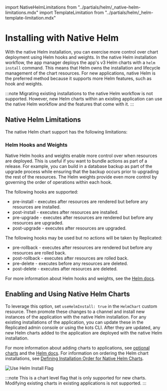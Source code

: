 import NativeHelmLimitations from "../partials/helm/_native-helm-limitations.mdx"
import TemplateLimitation from "../partials/helm/_helm-template-limitation.mdx"

# Installing with Native Helm

With the native Helm installation, you can exercise more control over chart deployment using Helm hooks and weights. In the native Helm installation workflow, the app manager deploys the app's v3 Helm charts with a `helm install` command. This means that Helm owns the installation and lifecycle management of the chart resources. For new applications, native Helm is the preferred method because it supports more Helm features, such as hook and weights.

:::note
Migrating existing installations to the native Helm workflow is not supported. However, new Helm charts within an existing application can use the native Helm workflow and the features that come with it.
:::

## Native Helm Limitations
The native Helm chart support has the following limitations:
<TemplateLimitation/>
<NativeHelmLimitations/>

### Helm Hooks and Weights

Native Helm hooks and weights enable more control over when resources are deployed. This is useful if you want to bundle actions as part of a release. For example, you can build in a database backup as part of the upgrade process while ensuring that the backup occurs prior to upgrading the rest of the resources. The Helm weights provide even more control by governing the order of operations within each hook.

The following hooks are supported:
* pre-install - executes after resources are rendered but before any resources are installed.
* post-install - executes after resources are installed.
* pre-upgrade - executes after resources are rendered but before any resources are upgraded.
* post-upgrade - executes after resources are upgraded.

The following hooks may be used but no actions will be taken by Replicated:
* pre-rollback - executes after resources are rendered but before any resources are rolled back.
* post-rollback - executes after resources are rolled back.
* pre-delete - executes before any resources are deleted.
* post-delete - executes after resources are deleted.

For more information about Helm hooks and weights, see the [Helm docs](https://helm.sh/docs/topics/charts_hooks/).

## Enabling and Using Native Helm Charts

To leverage this option, set `useHelmInstall: true` in the `HelmChart` custom resource. Then promote these changes to a channel and install new instances of the application with the native Helm installation. For any existing installations of the application, you can update these in the Replicated admin console or using the kots CLI. After they are updated, any new Helm charts added to the application are deployed with the native Helm installation.

For more information about adding charts to applications, see [optional charts](helm-optional-charts) and the [Helm docs](https://helm.sh/docs/topics/charts/). For information on ordering the Helm chart installations, see [Defining Installation Order for Native Helm Charts](https://docs.replicated.com/vendor/helm-native-helm-install-order).

![Use Helm Install Flag](/images/vendor-use-helm-install-flag.png)

:::note
This is a chart level flag that is only supported for new charts. Modifying existing charts in existing applications is not supported.
:::
